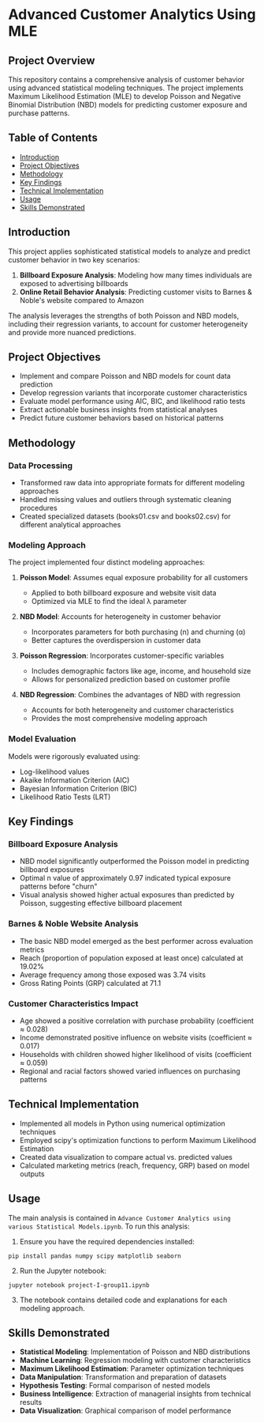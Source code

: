 # Advanced Customer Analytics Using MLE

## Project Overview
This repository contains a comprehensive analysis of customer behavior using advanced statistical modeling techniques. The project implements Maximum Likelihood Estimation (MLE) to develop Poisson and Negative Binomial Distribution (NBD) models for predicting customer exposure and purchase patterns.

## Table of Contents
- [Introduction](#introduction)
- [Project Objectives](#project-objectives)
- [Methodology](#methodology)
- [Key Findings](#key-findings)
- [Technical Implementation](#technical-implementation)
- [Usage](#usage)
- [Skills Demonstrated](#skills-demonstrated)

## Introduction
This project applies sophisticated statistical models to analyze and predict customer behavior in two key scenarios:
1. **Billboard Exposure Analysis**: Modeling how many times individuals are exposed to advertising billboards
2. **Online Retail Behavior Analysis**: Predicting customer visits to Barnes & Noble's website compared to Amazon

The analysis leverages the strengths of both Poisson and NBD models, including their regression variants, to account for customer heterogeneity and provide more nuanced predictions.

## Project Objectives
- Implement and compare Poisson and NBD models for count data prediction
- Develop regression variants that incorporate customer characteristics
- Evaluate model performance using AIC, BIC, and likelihood ratio tests
- Extract actionable business insights from statistical analyses
- Predict future customer behaviors based on historical patterns

## Methodology

### Data Processing
- Transformed raw data into appropriate formats for different modeling approaches
- Handled missing values and outliers through systematic cleaning procedures
- Created specialized datasets (books01.csv and books02.csv) for different analytical approaches

### Modeling Approach
The project implemented four distinct modeling approaches:

1. **Poisson Model**: Assumes equal exposure probability for all customers
   - Applied to both billboard exposure and website visit data
   - Optimized via MLE to find the ideal λ parameter

2. **NBD Model**: Accounts for heterogeneity in customer behavior
   - Incorporates parameters for both purchasing (n) and churning (α)
   - Better captures the overdispersion in customer data

3. **Poisson Regression**: Incorporates customer-specific variables
   - Includes demographic factors like age, income, and household size
   - Allows for personalized prediction based on customer profile

4. **NBD Regression**: Combines the advantages of NBD with regression
   - Accounts for both heterogeneity and customer characteristics
   - Provides the most comprehensive modeling approach

### Model Evaluation
Models were rigorously evaluated using:
- Log-likelihood values
- Akaike Information Criterion (AIC)
- Bayesian Information Criterion (BIC)
- Likelihood Ratio Tests (LRT)

## Key Findings

### Billboard Exposure Analysis
- NBD model significantly outperformed the Poisson model in predicting billboard exposures
- Optimal n value of approximately 0.97 indicated typical exposure patterns before "churn"
- Visual analysis showed higher actual exposures than predicted by Poisson, suggesting effective billboard placement

### Barnes & Noble Website Analysis
- The basic NBD model emerged as the best performer across evaluation metrics
- Reach (proportion of population exposed at least once) calculated at 19.02%
- Average frequency among those exposed was 3.74 visits
- Gross Rating Points (GRP) calculated at 71.1

### Customer Characteristics Impact
- Age showed a positive correlation with purchase probability (coefficient ≈ 0.028)
- Income demonstrated positive influence on website visits (coefficient ≈ 0.017)
- Households with children showed higher likelihood of visits (coefficient ≈ 0.059)
- Regional and racial factors showed varied influences on purchasing patterns

## Technical Implementation
- Implemented all models in Python using numerical optimization techniques
- Employed scipy's optimization functions to perform Maximum Likelihood Estimation
- Created data visualization to compare actual vs. predicted values
- Calculated marketing metrics (reach, frequency, GRP) based on model outputs

## Usage
The main analysis is contained in `Advance Customer Analytics using various Statistical Models.ipynb`. To run this analysis:

1. Ensure you have the required dependencies installed:
```
pip install pandas numpy scipy matplotlib seaborn
```

2. Run the Jupyter notebook:
```
jupyter notebook project-I-group11.ipynb
```

3. The notebook contains detailed code and explanations for each modeling approach.

## Skills Demonstrated
- **Statistical Modeling**: Implementation of Poisson and NBD distributions
- **Machine Learning**: Regression modeling with customer characteristics
- **Maximum Likelihood Estimation**: Parameter optimization techniques
- **Data Manipulation**: Transformation and preparation of datasets
- **Hypothesis Testing**: Formal comparison of nested models
- **Business Intelligence**: Extraction of managerial insights from technical results
- **Data Visualization**: Graphical comparison of model performance
